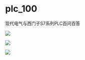 # plc_100
现代电气与西门子S7系列PLC百问百答

![](http://ttss.oss-cn-beijing.aliyuncs.com/%E5%B1%8F%E5%B9%95%E5%BF%AB%E7%85%A7%202017-09-30%20%E4%B8%8B%E5%8D%882.43.49.png)

![](http://ttss.oss-cn-beijing.aliyuncs.com/%E5%B1%8F%E5%B9%95%E5%BF%AB%E7%85%A7%202017-09-30%20%E4%B8%8B%E5%8D%882.41.43.png)

![](http://ttss.oss-cn-beijing.aliyuncs.com/s7-300_mmc_speicherbedarf_02_e.gif)
